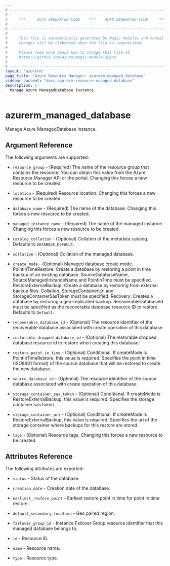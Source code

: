 ```yaml
---
# ----------------------------------------------------------------------------
#
#     ***     AUTO GENERATED CODE    ***    AUTO GENERATED CODE     ***
#
# ----------------------------------------------------------------------------
#
#     This file is automatically generated by Magic Modules and manual
#     changes will be clobbered when the file is regenerated.
#
#     Please read more about how to change this file at
#     https://github.com/Azure/magic-module-specs
#
# ----------------------------------------------------------------------------
layout: "azurerm"
page_title: "Azure Resource Manager: azurerm_managed_database"
sidebar_current: "docs-azurerm-resource-managed-database"
description: |-
  Manage Azure ManagedDatabase instance.
---
```


# azurerm_managed_database

Manage Azure ManagedDatabase instance.


## Argument Reference

The following arguments are supported:

* `resource_group` - (Required) The name of the resource group that contains the resource. You can obtain this value from the Azure Resource Manager API or the portal. Changing this forces a new resource to be created.

* `location` - (Required) Resource location. Changing this forces a new resource to be created.

* `database_name` - (Required) The name of the database. Changing this forces a new resource to be created.

* `managed_instance_name` - (Required) The name of the managed instance. Changing this forces a new resource to be created.

* `catalog_collation` - (Optional) Collation of the metadata catalog. Defaults to `DATABASE_DEFAULT`.

* `collation` - (Optional) Collation of the managed database.

* `create_mode` - (Optional) Managed database create mode. PointInTimeRestore: Create a database by restoring a point in time backup of an existing database. SourceDatabaseName, SourceManagedInstanceName and PointInTime must be specified. RestoreExternalBackup: Create a database by restoring from external backup files. Collation, StorageContainerUri and StorageContainerSasToken must be specified. Recovery: Creates a database by restoring a geo-replicated backup. RecoverableDatabaseId must be specified as the recoverable database resource ID to restore. Defaults to `Default`.

* `recoverable_database_id` - (Optional) The resource identifier of the recoverable database associated with create operation of this database.

* `restorable_dropped_database_id` - (Optional) The restorable dropped database resource id to restore when creating this database.

* `restore_point_in_time` - (Optional) Conditional. If createMode is PointInTimeRestore, this value is required. Specifies the point in time (ISO8601 format) of the source database that will be restored to create the new database.

* `source_database_id` - (Optional) The resource identifier of the source database associated with create operation of this database.

* `storage_container_sas_token` - (Optional) Conditional. If createMode is RestoreExternalBackup, this value is required. Specifies the storage container sas token.

* `storage_container_uri` - (Optional) Conditional. If createMode is RestoreExternalBackup, this value is required. Specifies the uri of the storage container where backups for this restore are stored.

* `tags` - (Optional) Resource tags. Changing this forces a new resource to be created.

## Attributes Reference

The following attributes are exported:

* `status` - Status of the database.

* `creation_date` - Creation date of the database.

* `earliest_restore_point` - Earliest restore point in time for point in time restore.

* `default_secondary_location` - Geo paired region.

* `failover_group_id` - Instance Failover Group resource identifier that this managed database belongs to.

* `id` - Resource ID.

* `name` - Resource name.

* `type` - Resource type.
